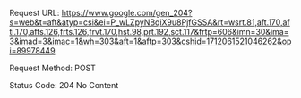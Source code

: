Request URL:
https://www.google.com/gen_204?s=web&t=aft&atyp=csi&ei=P_wLZpyNBqiX9u8PjfGSSA&rt=wsrt.81,aft.170,afti.170,afts.126,frts.126,frvt.170,hst.98,prt.192,sct.117&frtp=606&imn=30&ima=3&imad=3&imac=1&wh=303&aft=1&aftp=303&cshid=1712061521046262&opi=89978449

Request Method:
POST

Status Code:
204 No Content